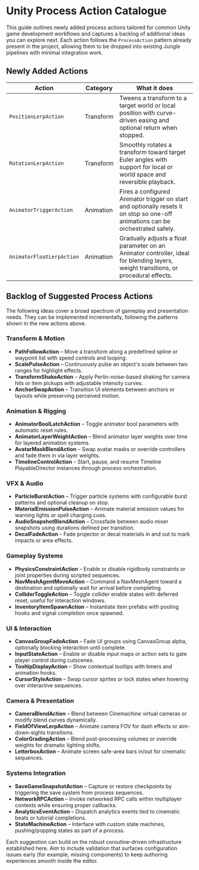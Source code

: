 # Unity Process Action Catalogue

This guide outlines newly added process actions tailored for common Unity game development workflows and captures a backlog of additional ideas you can explore next. Each action follows the `ProcessAction` pattern already present in the project, allowing them to be dropped into existing Jungle pipelines with minimal integration work.

## Newly Added Actions

| Action | Category | What it does |
| --- | --- | --- |
| `PositionLerpAction` | Transform | Tweens a transform to a target world or local position with curve-driven easing and optional return when stopped. |
| `RotationLerpAction` | Transform | Smoothly rotates a transform toward target Euler angles with support for local or world space and reversible playback. |
| `AnimatorTriggerAction` | Animation | Fires a configured Animator trigger on start and optionally resets it on stop so one-off animations can be orchestrated safely. |
| `AnimatorFloatLerpAction` | Animation | Gradually adjusts a float parameter on an Animator controller, ideal for blending layers, weight transitions, or procedural effects. |

## Backlog of Suggested Process Actions

The following ideas cover a broad spectrum of gameplay and presentation needs. They can be implemented incrementally, following the patterns shown in the new actions above.

### Transform & Motion
- **PathFollowAction** – Move a transform along a predefined spline or waypoint list with speed controls and looping.
- **ScalePulseAction** – Continuously pulse an object's scale between two ranges for highlight effects.
- **TransformShakeAction** – Apply Perlin-noise-based shaking for camera hits or item pickups with adjustable intensity curves.
- **AnchorSwapAction** – Transition UI elements between anchors or layouts while preserving perceived motion.

### Animation & Rigging
- **AnimatorBoolLatchAction** – Toggle animator bool parameters with automatic reset rules.
- **AnimatorLayerWeightAction** – Blend animator layer weights over time for layered animation systems.
- **AvatarMaskBlendAction** – Swap avatar masks or override controllers and fade them in via layer weights.
- **TimelineControlAction** – Start, pause, and resume Timeline PlayableDirector instances through process orchestration.

### VFX & Audio
- **ParticleBurstAction** – Trigger particle systems with configurable burst patterns and optional cleanup on stop.
- **MaterialEmissionPulseAction** – Animate material emission values for warning lights or spell charging cues.
- **AudioSnapshotBlendAction** – Crossfade between audio mixer snapshots using durations defined per transition.
- **DecalFadeAction** – Fade projector or decal materials in and out to mark impacts or area effects.

### Gameplay Systems
- **PhysicsConstraintAction** – Enable or disable rigidbody constraints or joint properties during scripted sequences.
- **NavMeshAgentMoveAction** – Command a NavMeshAgent toward a destination and optionally wait for arrival before completing.
- **ColliderToggleAction** – Toggle collider enable states with deferred reset, useful for interaction windows.
- **InventoryItemSpawnAction** – Instantiate item prefabs with pooling hooks and signal completion once spawned.

### UI & Interaction
- **CanvasGroupFadeAction** – Fade UI groups using CanvasGroup alpha, optionally blocking interaction until complete.
- **InputStateAction** – Enable or disable input maps or action sets to gate player control during cutscenes.
- **TooltipDisplayAction** – Show contextual tooltips with timers and animation hooks.
- **CursorStyleAction** – Swap cursor sprites or lock states when hovering over interactive sequences.

### Camera & Presentation
- **CameraBlendAction** – Blend between Cinemachine virtual cameras or modify blend curves dynamically.
- **FieldOfViewLerpAction** – Animate camera FOV for dash effects or aim-down-sights transitions.
- **ColorGradingAction** – Blend post-processing volumes or override weights for dramatic lighting shifts.
- **LetterboxAction** – Animate screen safe-area bars in/out for cinematic sequences.

### Systems Integration
- **SaveGameSnapshotAction** – Capture or restore checkpoints by triggering the save system from process sequences.
- **NetworkRPCAction** – Invoke networked RPC calls within multiplayer contexts while ensuring proper callbacks.
- **AnalyticsEventAction** – Dispatch analytics events tied to cinematic beats or tutorial completions.
- **StateMachineAction** – Interface with custom state machines, pushing/popping states as part of a process.

Each suggestion can build on the robust coroutine-driven infrastructure established here. Aim to include validation that surfaces configuration issues early (for example, missing components) to keep authoring experiences smooth inside the editor.
